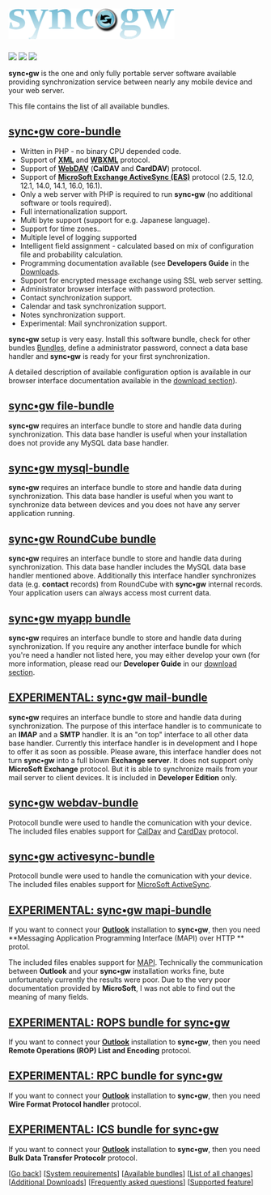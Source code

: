 # ![picture logo](https://github.com/syncgw/gui-bundle/blob/master/assets/syncgw.png "sync•gw") #
 
![](https://img.shields.io/packagist/v/syncgw/doc-bundle.svg)
![](https://img.shields.io/packagist/l/syncgw/doc-bundle.svg)
![](https://img.shields.io/packagist/dt/syncgw/doc-bundle.svg)
 
**sync•gw** is the one and only fully portable server software available providing synchronization service between nearly any mobile device and your web server.

This file contains the list of all available bundles.

## [sync•gw core-bundle](../core-bundle/README.md) ##
* Written in PHP - no binary CPU depended code.
* Support of **[XML](https://en.wikipedia.org/wiki/XML)** and 
**[WBXML](http://en.wikipedia.org/wiki/WBXML)** protocol.
* Support of **[WebDAV](https://en.wikipedia.org/wiki/WebDAV)** (**CalDAV** and **CardDAV**) protocol.
* Support of **[MicroSoft Exchange ActiveSync (EAS)](http://en.wikipedia.org/wiki/Exchange_ActiveSync)** protocol (2.5, 12.0, 12.1, 14.0, 14.1, 16.0, 16.1).
* Only a web server with PHP is required to run **sync•gw** (no additional software or tools required).
* Full internationalization support.
* Multi byte support (support for e.g. Japanese language).
* Support for time zones..
* Multiple level of logging supported
* Intelligent field assignment - calculated based on mix of configuration file and probability calculation.
* Programming documentation available (see **Developers Guide** in the [Downloads](../doc-bundle/Downloads.md).
* Support for encrypted message exchange using SSL web server setting.
* Administrator browser interface with password protection.
* Contact synchronization support.
* Calendar and task synchronization support.
* Notes synchronization support.
* Experimental: Mail synchronization support.

**sync•gw** setup is very easy. Install this software bundle, check for other bundles [Bundles](../doc-bundle/Bundles.md), define a administrator password, connect a data base handler and **sync•gw** is ready for your first synchronization.

A detailed description of available configuration option is available in our browser interface documentation available in the [download section](../doc-bundle/Downloads.md)).

## [sync•gw file-bundle](../file-bundle/README.md) ##
**sync•gw** requires an interface bundle to store and handle data during synchronization. 
This data base handler is useful when your installation does not provide any MySQL data base handler.

## [sync•gw mysql-bundle](../mysql-bundle/README.md) ##
**sync•gw** requires an interface bundle to store and handle data during synchronization. 
This data base handler is useful when you want to synchronize data between devices and you does not have any server application running.

## [sync•gw RoundCube bundle](../roundcube-bundle/README.md) ##
**sync•gw** requires an interface bundle to store and handle data during synchronization. 
This data base handler includes the MySQL data base handler mentioned above. Additionally this interface handler synchronizes data (e.g. **contact** records) from RoundCube with **sync•gw** internal records. Your application users can always access most current data.

## [sync•gw myapp bundle](.../myapp-bundle/README.md) ###
**sync•gw** requires an interface bundle to store and handle data during synchronization. 
If you require any another interface bundle for which you're need a handler not listed here, you may either develop your own (for more information, please read our **Developer Guide** in our [download section](Downloads.md).

## [EXPERIMENTAL: sync•gw mail-bundle](../mail-bundle/README.md) ###
**sync•gw** requires an interface bundle to store and handle data during synchronization. 
The purpose of this interface handler is to communicate to an **IMAP** and a **SMTP** handler. It is an "on top" interface to all other data base handler. Currently this interface handler is in development and I hope to offer it as soon as possible. Please aware, this interface handler does not turn **sync•gw** into a full blown **Exchange server**. It does not support only **MicroSoft Exchange** protocol. But it is able to synchronize mails from your mail server to client devices. It is included in **Developer Edition** only.

## [sync•gw webdav-bundle](../webdav-bundle/README.md) ##
Protocoll bundle were used to handle the comunication with your device. 
The included files enables support for [CalDav](http://en.wikipedia.org/wiki/CalDAV) and [CardDav](http://en.wikipedia.org/wiki/CardDAV) protocol. 

## [sync•gw activesync-bundle](../activesync-bundle/README.md) ##
Protocoll bundle were used to handle the comunication with your device. 
The included files enables support for [MicroSoft ActiveSync](http://en.wikipedia.org/wiki/Exchange_ActiveSync). 

## [EXPERIMENTAL: sync•gw mapi-bundle](../mapi-bundle/README.md) ##
If you want to connect your **[Outlook](https://en.wikipedia.org/wiki/Outlook)** installation to **sync•gw**,
then you need **Messaging Application Programming Interface (MAPI) over HTTP ** protol.

The included files enables support for [MAPI](https://en.wikipedia.org/wiki/MAPI). Technically the
communication between **Outlook** and your **sync•gw** installation works fine, bute unfortunately 
currently the results were poor. Due to the very poor documentation provided by **MicroSoft**, I was not able
to find out the meaning of many fields. 

## [EXPERIMENTAL: ROPS bundle for sync•gw](../rops-bundle/README.md) ##
If you want to connect your **[Outlook](https://en.wikipedia.org/wiki/Outlook)** installation to **sync•gw**,
then you need **Remote Operations (ROP) List and Encoding** protocol.

## [EXPERIMENTAL: RPC bundle for sync•gw](../rpc-bundle/README.md) ##
If you want to connect your **[Outlook](https://en.wikipedia.org/wiki/Outlook)** installation to **sync•gw**,
then you need **Wire Format Protocol handler** protocol.

## [EXPERIMENTAL: ICS bundle for sync•gw](../ics-bundle/README.md) ##
If you want to connect your **[Outlook](https://en.wikipedia.org/wiki/Outlook)** installation to **sync•gw**,
then you need **Bulk Data Transfer Protocolr** protocol.

[[Go back](README.md)]
[[System requirements](PreReqs.md)] 
[[Available bundles](Bundles.md)] 
[[List of all changes](Changes.md)] 
[[Additional Downloads](Downloads.md)] 
[[Frequently asked questions](FAQ.md)] 
[[Supported feature](Features.md)]

